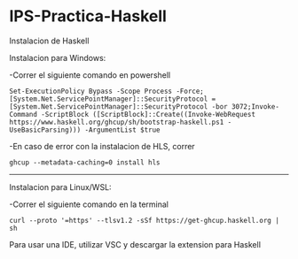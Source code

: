 # IPS-Practica-Haskell

Instalacion de Haskell

  Instalacion para Windows:
    
   -Correr el siguiente comando en powershell
  
    Set-ExecutionPolicy Bypass -Scope Process -Force;[System.Net.ServicePointManager]::SecurityProtocol = [System.Net.ServicePointManager]::SecurityProtocol -bor 3072;Invoke-Command -ScriptBlock ([ScriptBlock]::Create((Invoke-WebRequest https://www.haskell.org/ghcup/sh/bootstrap-haskell.ps1 -UseBasicParsing))) -ArgumentList $true
    
   -En caso de error con la instalacion de HLS, correr
   
    ghcup --metadata-caching=0 install hls

-------------------------------------
  Instalacion para Linux/WSL:
    
   -Correr el siguiente comando en la terminal
  
    curl --proto '=https' --tlsv1.2 -sSf https://get-ghcup.haskell.org | sh
  
  
  Para usar una IDE, utilizar VSC y descargar la extension para Haskell
 
